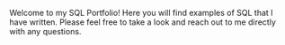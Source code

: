 Welcome to my SQL Portfolio! Here you will find examples of SQL that I have written. Please feel free to take a look and reach out to me directly with any questions.
